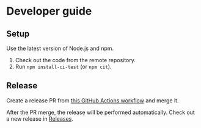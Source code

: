 # Developer guide

## Setup

Use the latest version of Node.js and npm.

1. Check out the code from the remote repository.
2. Run `npm install-ci-test` (or `npm cit`).

## Release

Create a release PR from [this GitHub Actions workflow](https://github.com/stylelint/changelog-to-github-release-action/actions/workflows/create-release-pr.yml) and merge it.

After the PR merge, the release will be performed automatically. Check out a new release in [Releases](https://github.com/stylelint/changelog-to-github-release-action/releases).
